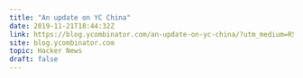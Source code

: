 ```yaml
---
title: "An update on YC China"
date: 2019-11-21T18:44:32Z
link: https://blog.ycombinator.com/an-update-on-yc-china/?utm_medium=RSS&utm_source=hune
site: blog.ycombinator.com
topic: Hacker News
draft: false
---
```

